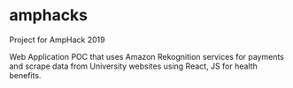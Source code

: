 # amphacks
Project for AmpHack 2019

Web Application POC that uses Amazon Rekognition services for payments and scrape data from University websites using React, JS for health benefits.



